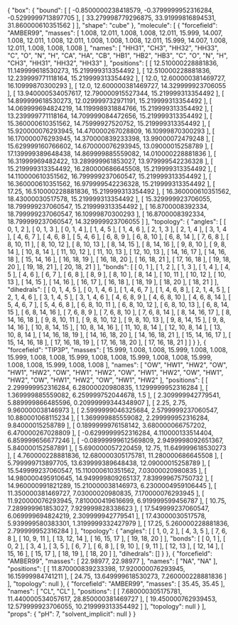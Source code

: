 {
    "box": {
        "bound": [
            [
                -0.8500000238418579,
                -0.3799999952316284,
                -0.5299999713897705
            ],
            [
                33.279998779296875,
                33.91999816894531,
                31.860000610351562
            ]
        ],
        "shape": "cube"
    },
    "molecule": [
        {
            "forcefield": "AMBER99",
            "masses": [
                1.008,
                12.011,
                1.008,
                1.008,
                12.011,
                15.999,
                14.007,
                1.008,
                12.011,
                1.008,
                12.011,
                1.008,
                1.008,
                1.008,
                12.011,
                15.999,
                14.007,
                1.008,
                12.011,
                1.008,
                1.008,
                1.008
            ],
            "names": [
                "HH31",
                "CH3",
                "HH32",
                "HH33",
                "C",
                "O",
                "N",
                "H",
                "CA",
                "HA",
                "CB",
                "HB1",
                "HB2",
                "HB3",
                "C",
                "O",
                "N",
                "H",
                "CH3",
                "HH31",
                "HH32",
                "HH33"
            ],
            "positions": [
                [
                    12.510000228881836,
                    11.149999618530273,
                    15.219999313354492
                ],
                [
                    12.510000228881836,
                    12.239999771118164,
                    15.219999313354492
                ],
                [
                    12.0,
                    12.600000381469727,
                    16.10999870300293
                ],
                [
                    12.0,
                    12.600000381469727,
                    14.329999923706055
                ],
                [
                    13.940000534057617,
                    12.790000915527344,
                    15.219999313354492
                ],
                [
                    14.899999618530273,
                    12.029999732971191,
                    15.219999313354492
                ],
                [
                    14.069999694824219,
                    14.119998931884766,
                    15.219999313354492
                ],
                [
                    13.239999771118164,
                    14.709999084472656,
                    15.219999313354492
                ],
                [
                    15.360000610351562,
                    14.75999927520752,
                    15.219999313354492
                ],
                [
                    15.920000076293945,
                    14.470000267028809,
                    16.10999870300293
                ],
                [
                    16.170000076293945,
                    14.370000839233398,
                    13.99000072479248
                ],
                [
                    15.629999160766602,
                    14.670000076293945,
                    13.09000015258789
                ],
                [
                    17.139999389648438,
                    14.869999885559082,
                    14.010000228881836
                ],
                [
                    16.31999969482422,
                    13.289999961853027,
                    13.979999542236328
                ],
                [
                    15.219999313354492,
                    16.280000686645508,
                    15.219999313354492
                ],
                [
                    14.110000610351562,
                    16.799999237060547,
                    15.219999313354492
                ],
                [
                    16.360000610351562,
                    16.979999542236328,
                    15.219999313354492
                ],
                [
                    17.25,
                    16.510000228881836,
                    15.219999313354492
                ],
                [
                    16.360000610351562,
                    18.43000030517578,
                    15.219999313354492
                ],
                [
                    15.329999923706055,
                    18.799999237060547,
                    15.219999313354492
                ],
                [
                    16.8700008392334,
                    18.799999237060547,
                    16.10999870300293
                ],
                [
                    16.8700008392334,
                    18.799999237060547,
                    14.329999923706055
                ]
            ],
            "topology": {
                "angles": [
                    [
                        0,
                        1,
                        2
                    ],
                    [
                        0,
                        1,
                        3
                    ],
                    [
                        0,
                        1,
                        4
                    ],
                    [
                        1,
                        4,
                        5
                    ],
                    [
                        1,
                        4,
                        6
                    ],
                    [
                        2,
                        1,
                        3
                    ],
                    [
                        2,
                        1,
                        4
                    ],
                    [
                        3,
                        1,
                        4
                    ],
                    [
                        4,
                        6,
                        7
                    ],
                    [
                        4,
                        6,
                        8
                    ],
                    [
                        5,
                        4,
                        6
                    ],
                    [
                        6,
                        8,
                        9
                    ],
                    [
                        6,
                        8,
                        10
                    ],
                    [
                        6,
                        8,
                        14
                    ],
                    [
                        7,
                        6,
                        8
                    ],
                    [
                        8,
                        10,
                        11
                    ],
                    [
                        8,
                        10,
                        12
                    ],
                    [
                        8,
                        10,
                        13
                    ],
                    [
                        8,
                        14,
                        15
                    ],
                    [
                        8,
                        14,
                        16
                    ],
                    [
                        9,
                        8,
                        10
                    ],
                    [
                        9,
                        8,
                        14
                    ],
                    [
                        10,
                        8,
                        14
                    ],
                    [
                        11,
                        10,
                        12
                    ],
                    [
                        11,
                        10,
                        13
                    ],
                    [
                        12,
                        10,
                        13
                    ],
                    [
                        14,
                        16,
                        17
                    ],
                    [
                        14,
                        16,
                        18
                    ],
                    [
                        15,
                        14,
                        16
                    ],
                    [
                        16,
                        18,
                        19
                    ],
                    [
                        16,
                        18,
                        20
                    ],
                    [
                        16,
                        18,
                        21
                    ],
                    [
                        17,
                        16,
                        18
                    ],
                    [
                        19,
                        18,
                        20
                    ],
                    [
                        19,
                        18,
                        21
                    ],
                    [
                        20,
                        18,
                        21
                    ]
                ],
                "bonds": [
                    [
                        0,
                        1
                    ],
                    [
                        1,
                        2
                    ],
                    [
                        1,
                        3
                    ],
                    [
                        1,
                        4
                    ],
                    [
                        4,
                        5
                    ],
                    [
                        4,
                        6
                    ],
                    [
                        6,
                        7
                    ],
                    [
                        6,
                        8
                    ],
                    [
                        8,
                        9
                    ],
                    [
                        8,
                        10
                    ],
                    [
                        8,
                        14
                    ],
                    [
                        10,
                        11
                    ],
                    [
                        10,
                        12
                    ],
                    [
                        10,
                        13
                    ],
                    [
                        14,
                        15
                    ],
                    [
                        14,
                        16
                    ],
                    [
                        16,
                        17
                    ],
                    [
                        16,
                        18
                    ],
                    [
                        18,
                        19
                    ],
                    [
                        18,
                        20
                    ],
                    [
                        18,
                        21
                    ]
                ],
                "dihedrals": [
                    [
                        0,
                        1,
                        4,
                        5
                    ],
                    [
                        0,
                        1,
                        4,
                        6
                    ],
                    [
                        1,
                        4,
                        6,
                        7
                    ],
                    [
                        1,
                        4,
                        6,
                        8
                    ],
                    [
                        2,
                        1,
                        4,
                        5
                    ],
                    [
                        2,
                        1,
                        4,
                        6
                    ],
                    [
                        3,
                        1,
                        4,
                        5
                    ],
                    [
                        3,
                        1,
                        4,
                        6
                    ],
                    [
                        4,
                        6,
                        8,
                        9
                    ],
                    [
                        4,
                        6,
                        8,
                        10
                    ],
                    [
                        4,
                        6,
                        8,
                        14
                    ],
                    [
                        5,
                        4,
                        6,
                        7
                    ],
                    [
                        5,
                        4,
                        6,
                        8
                    ],
                    [
                        6,
                        8,
                        10,
                        11
                    ],
                    [
                        6,
                        8,
                        10,
                        12
                    ],
                    [
                        6,
                        8,
                        10,
                        13
                    ],
                    [
                        6,
                        8,
                        14,
                        15
                    ],
                    [
                        6,
                        8,
                        14,
                        16
                    ],
                    [
                        7,
                        6,
                        8,
                        9
                    ],
                    [
                        7,
                        6,
                        8,
                        10
                    ],
                    [
                        7,
                        6,
                        8,
                        14
                    ],
                    [
                        8,
                        14,
                        16,
                        17
                    ],
                    [
                        8,
                        14,
                        16,
                        18
                    ],
                    [
                        9,
                        8,
                        10,
                        11
                    ],
                    [
                        9,
                        8,
                        10,
                        12
                    ],
                    [
                        9,
                        8,
                        10,
                        13
                    ],
                    [
                        9,
                        8,
                        14,
                        15
                    ],
                    [
                        9,
                        8,
                        14,
                        16
                    ],
                    [
                        10,
                        8,
                        14,
                        15
                    ],
                    [
                        10,
                        8,
                        14,
                        16
                    ],
                    [
                        11,
                        10,
                        8,
                        14
                    ],
                    [
                        12,
                        10,
                        8,
                        14
                    ],
                    [
                        13,
                        10,
                        8,
                        14
                    ],
                    [
                        14,
                        16,
                        18,
                        19
                    ],
                    [
                        14,
                        16,
                        18,
                        20
                    ],
                    [
                        14,
                        16,
                        18,
                        21
                    ],
                    [
                        15,
                        14,
                        16,
                        17
                    ],
                    [
                        15,
                        14,
                        16,
                        18
                    ],
                    [
                        17,
                        16,
                        18,
                        19
                    ],
                    [
                        17,
                        16,
                        18,
                        20
                    ],
                    [
                        17,
                        16,
                        18,
                        21
                    ]
                ]
            }
        },
        {
            "forcefield": "TIP3P",
            "masses": [
                15.999,
                1.008,
                1.008,
                15.999,
                1.008,
                1.008,
                15.999,
                1.008,
                1.008,
                15.999,
                1.008,
                1.008,
                15.999,
                1.008,
                1.008,
                15.999,
                1.008,
                1.008,
                15.999,
                1.008,
                1.008
            ],
            "names": [
                "OW",
                "HW1",
                "HW2",
                "OW",
                "HW1",
                "HW2",
                "OW",
                "HW1",
                "HW2",
                "OW",
                "HW1",
                "HW2",
                "OW",
                "HW1",
                "HW2",
                "OW",
                "HW1",
                "HW2",
                "OW",
                "HW1",
                "HW2"
            ],
            "positions": [
                [
                    2.299999952316284,
                    6.28000020980835,
                    1.1299999952316284
                ],
                [
                    1.369999885559082,
                    6.259999752044678,
                    1.5
                ],
                [
                    2.309999942779541,
                    5.889999866485596,
                    0.20999999344348907
                ],
                [
                    2.25,
                    2.75,
                    9.960000038146973
                ],
                [
                    2.5999999046325684,
                    2.5799999237060547,
                    10.880001068115234
                ],
                [
                    1.369999885559082,
                    2.299999952316284,
                    9.84000015258789
                ],
                [
                    0.1899999976158142,
                    3.680000066757202,
                    6.470000267028809
                ],
                [
                    -0.6299999952316284,
                    4.110000133514404,
                    6.859999656677246
                ],
                [
                    -0.08999999612569809,
                    2.9499998092651367,
                    5.840000152587891
                ],
                [
                    5.690000057220459,
                    12.75,
                    11.649999618530273
                ],
                [
                    4.760000228881836,
                    12.680000305175781,
                    11.280000686645508
                ],
                [
                    5.799999713897705,
                    13.639999389648438,
                    12.09000015258789
                ],
                [
                    15.549999237060547,
                    15.110000610351562,
                    7.03000020980835
                ],
                [
                    14.980000495910645,
                    14.949999809265137,
                    7.839999675750732
                ],
                [
                    14.960000991821289,
                    15.210000038146973,
                    6.2300004959106445
                ],
                [
                    11.350000381469727,
                    7.03000020980835,
                    7.170000076293945
                ],
                [
                    11.920000076293945,
                    7.810000419616699,
                    6.919999599456787
                ],
                [
                    10.75,
                    7.289999961853027,
                    7.929999828338623
                ],
                [
                    17.549999237060547,
                    6.069999694824219,
                    2.309999942779541
                ],
                [
                    17.43000030517578,
                    5.939999580383301,
                    1.3199999332427979
                ],
                [
                    17.25,
                    5.260000228881836,
                    2.799999952316284
                ]
            ],
            "topology": {
                "angles": [
                    [
                        1,
                        0,
                        2
                    ],
                    [
                        4,
                        3,
                        5
                    ],
                    [
                        7,
                        6,
                        8
                    ],
                    [
                        10,
                        9,
                        11
                    ],
                    [
                        13,
                        12,
                        14
                    ],
                    [
                        16,
                        15,
                        17
                    ],
                    [
                        19,
                        18,
                        20
                    ]
                ],
                "bonds": [
                    [
                        0,
                        1
                    ],
                    [
                        0,
                        2
                    ],
                    [
                        3,
                        4
                    ],
                    [
                        3,
                        5
                    ],
                    [
                        6,
                        7
                    ],
                    [
                        6,
                        8
                    ],
                    [
                        9,
                        10
                    ],
                    [
                        9,
                        11
                    ],
                    [
                        12,
                        13
                    ],
                    [
                        12,
                        14
                    ],
                    [
                        15,
                        16
                    ],
                    [
                        15,
                        17
                    ],
                    [
                        18,
                        19
                    ],
                    [
                        18,
                        20
                    ]
                ],
                "dihedrals": []
            }
        },
        {
            "forcefield": "AMBER99",
            "masses": [
                22.98977,
                22.98977
            ],
            "names": [
                "NA",
                "NA"
            ],
            "positions": [
                [
                    11.870000839233398,
                    17.920000076293945,
                    16.15999984741211
                ],
                [
                    24.75,
                    13.649999618530273,
                    7.260000228881836
                ]
            ],
            "topology": null
        },
        {
            "forcefield": "AMBER99",
            "masses": [
                35.45,
                35.45
            ],
            "names": [
                "CL",
                "CL"
            ],
            "positions": [
                [
                    7.680000305175781,
                    11.440000534057617,
                    28.850000381469727
                ],
                [
                    19.450000762939453,
                    12.579999923706055,
                    10.219999313354492
                ]
            ],
            "topology": null
        }
    ],
    "props": {
        "pH": 7,
        "solvent_implicit": null
    }
}
